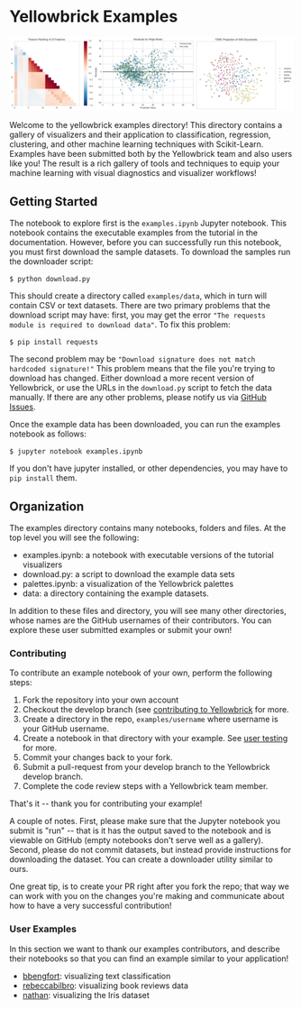 # Yellowbrick Examples 

[![Visualizers](../docs/images/visualizers.png)](../docs/images/visualizers.png)

Welcome to the yellowbrick examples directory! This directory contains a gallery of visualizers and their application to classification, regression, clustering, and other machine learning techniques with Scikit-Learn. Examples have been submitted both by the Yellowbrick team and also users like you! The result is a rich gallery of tools and techniques to equip your machine learning with visual diagnostics and visualizer workflows! 

## Getting Started 

The notebook to explore first is the `examples.ipynb` Jupyter notebook. This notebook contains the executable examples from the tutorial in the documentation. However, before you can successfully run this notebook, you must first download the sample datasets. To download the samples run the downloader script:

```
$ python download.py 
```

This should create a directory called `examples/data`, which in turn will contain CSV or text datasets. There are two primary problems that the download script may have: first, you may get the error `"The requests module is required to download data"`. To fix this problem:

```
$ pip install requests 
```

The second problem may be `"Download signature does not match hardcoded signature!"` This problem means that the file you're trying to download has changed. Either download a more recent version of Yellowbrick, or use the URLs in the `download.py` script to fetch the data manually. If there are any other problems, please notify us via [GitHub Issues](https://github.com/DistrictDataLabs/yellowbrick/issues). 

Once the example data has been downloaded, you can run the examples notebook as follows:

```
$ jupyter notebook examples.ipynb 
```

If you don't have jupyter installed, or other dependencies, you may have to `pip install` them. 

## Organization 

The examples directory contains many notebooks, folders and files. At the top level you will see the following:

- examples.ipynb: a notebook with executable versions of the tutorial visualizers 
- download.py: a script to download the example data sets 
- palettes.ipynb: a visualization of the Yellowbrick palettes 
- data: a directory containing the example datasets. 

In addition to these files and directory, you will see many other directories, whose names are the GitHub usernames of their contributors. You can explore these user submitted examples or submit your own! 

### Contributing 

To contribute an example notebook of your own, perform the following steps:

1. Fork the repository into your own account 
2. Checkout the develop branch (see [contributing to Yellowbrick](http://www.scikit-yb.org/en/latest/about.html#contributing) for more. 
3. Create a directory in the repo, `examples/username` where username is your GitHub username. 
4. Create a notebook in that directory with your example. See [user testing](http://www.scikit-yb.org/en/latest/evaluation.html) for more. 
5. Commit your changes back to your fork. 
6. Submit a pull-request from your develop branch to the Yellowbrick develop branch. 
7. Complete the code review steps with a Yellowbrick team member. 

That's it -- thank you for contributing your example! 

A couple of notes. First, please make sure that the Jupyter notebook you submit is "run" -- that is it has the output saved to the notebook and is viewable on GitHub (empty notebooks don't serve well as a gallery). Second, please do not commit datasets, but instead provide instructions for downloading the dataset. You can create a downloader utility similar to ours. 

One great tip, is to create your PR right after you fork the repo; that way we can work with you on the changes you're making and communicate about how to have a very successful contribution! 

### User Examples 

In this section we want to thank our examples contributors, and describe their notebooks so that you can find an example similar to your application! 

- [bbengfort](https://github.com/bbengfort): visualizing text classification 
- [rebeccabilbro](https://github.com/rebeccabilbro): visualizing book reviews data 
- [nathan](https://github.com/ndanielsen/): visualizing the Iris dataset 
